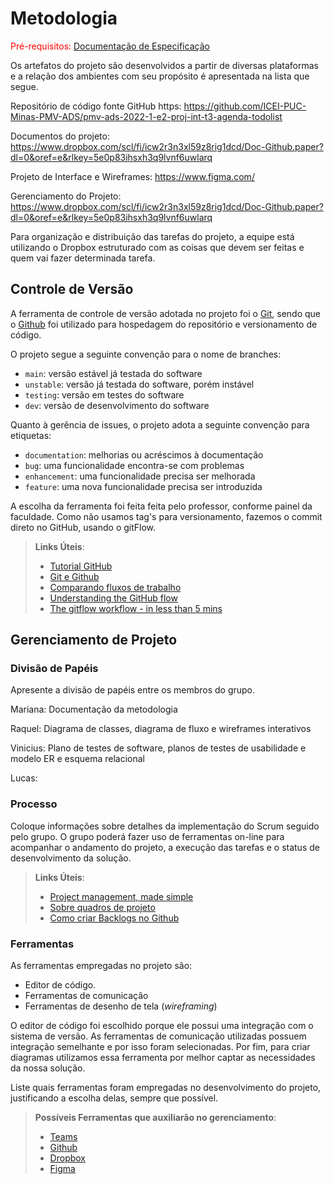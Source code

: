 
# Metodologia

<span style="color:red">Pré-requisitos: <a href="2-Especificação do Projeto.md"> Documentação de Especificação</a></span>

Os artefatos do projeto são desenvolvidos a partir de diversas plataformas e a relação dos ambientes com seu propósito é apresentada na lista que segue.

Repositório de código fonte GitHub https: https://github.com/ICEI-PUC-Minas-PMV-ADS/pmv-ads-2022-1-e2-proj-int-t3-agenda-todolist

Documentos do projeto: https://www.dropbox.com/scl/fi/icw2r3n3xl59z8rig1dcd/Doc-Github.paper?dl=0&oref=e&rlkey=5e0p83ihsxh3q9lvnf6uwlarq

Projeto de Interface e Wireframes: https://www.figma.com/

Gerenciamento do Projeto: https://www.dropbox.com/scl/fi/icw2r3n3xl59z8rig1dcd/Doc-Github.paper?dl=0&oref=e&rlkey=5e0p83ihsxh3q9lvnf6uwlarq

Para organização e distribuição das tarefas do projeto, a equipe está utilizando o Dropbox estruturado com as coisas que devem ser feitas e quem vai fazer determinada tarefa. 



## Controle de Versão

A ferramenta de controle de versão adotada no projeto foi o
[Git](https://git-scm.com/), sendo que o [Github](https://github.com)
foi utilizado para hospedagem do repositório e versionamento de código.

O projeto segue a seguinte convenção para o nome de branches:

- `main`: versão estável já testada do software
- `unstable`: versão já testada do software, porém instável
- `testing`: versão em testes do software
- `dev`: versão de desenvolvimento do software

Quanto à gerência de issues, o projeto adota a seguinte convenção para
etiquetas:

- `documentation`: melhorias ou acréscimos à documentação
- `bug`: uma funcionalidade encontra-se com problemas
- `enhancement`: uma funcionalidade precisa ser melhorada
- `feature`: uma nova funcionalidade precisa ser introduzida

A escolha da ferramenta foi feita feita pelo professor, conforme painel da faculdade.
Como não usamos tag's para versionamento, fazemos o commit direto no GitHub, usando o gitFlow. 

> **Links Úteis**:
> - [Tutorial GitHub](https://guides.github.com/activities/hello-world/)
> - [Git e Github](https://www.youtube.com/playlist?list=PLHz_AreHm4dm7ZULPAmadvNhH6vk9oNZA)
>  - [Comparando fluxos de trabalho](https://www.atlassian.com/br/git/tutorials/comparing-workflows)
> - [Understanding the GitHub flow](https://guides.github.com/introduction/flow/)
> - [The gitflow workflow - in less than 5 mins](https://www.youtube.com/watch?v=1SXpE08hvGs)

## Gerenciamento de Projeto

### Divisão de Papéis

Apresente a divisão de papéis entre os membros do grupo.

Mariana: Documentação da metodologia 

Raquel: Diagrama de classes, diagrama de fluxo e wireframes interativos 

Vinicius: Plano de testes de software, planos de testes de usabilidade e modelo ER e esquema relacional

Lucas: 


### Processo

Coloque  informações sobre detalhes da implementação do Scrum seguido pelo grupo. O grupo poderá fazer uso de ferramentas on-line para acompanhar o andamento do projeto, a execução das tarefas e o status de desenvolvimento da solução.
 
> **Links Úteis**:
> - [Project management, made simple](https://github.com/features/project-management/)
> - [Sobre quadros de projeto](https://docs.github.com/pt/github/managing-your-work-on-github/about-project-boards)
> - [Como criar Backlogs no Github](https://www.youtube.com/watch?v=RXEy6CFu9Hk)

### Ferramentas

As ferramentas empregadas no projeto são:

- Editor de código.
- Ferramentas de comunicação
- Ferramentas de desenho de tela (_wireframing_)

O editor de código foi escolhido porque ele possui uma integração com o
sistema de versão. As ferramentas de comunicação utilizadas possuem
integração semelhante e por isso foram selecionadas. Por fim, para criar
diagramas utilizamos essa ferramenta por melhor captar as
necessidades da nossa solução.

Liste quais ferramentas foram empregadas no desenvolvimento do projeto, justificando a escolha delas, sempre que possível.
 
> **Possíveis Ferramentas que auxiliarão no gerenciamento**: 
> - [Teams](https://www.microsoft.com/pt-br/microsoft-teams/log-in)
> - [Github](https://github.com/)
> - [Dropbox](https://www.dropbox.com/scl/fi/icw2r3n3xl59z8rig1dcd/Doc-Github.paper?dl=0&rlkey=5e0p83ihsxh3q9lvnf6uwlarq)
> - [Figma](https://www.figma.com/)